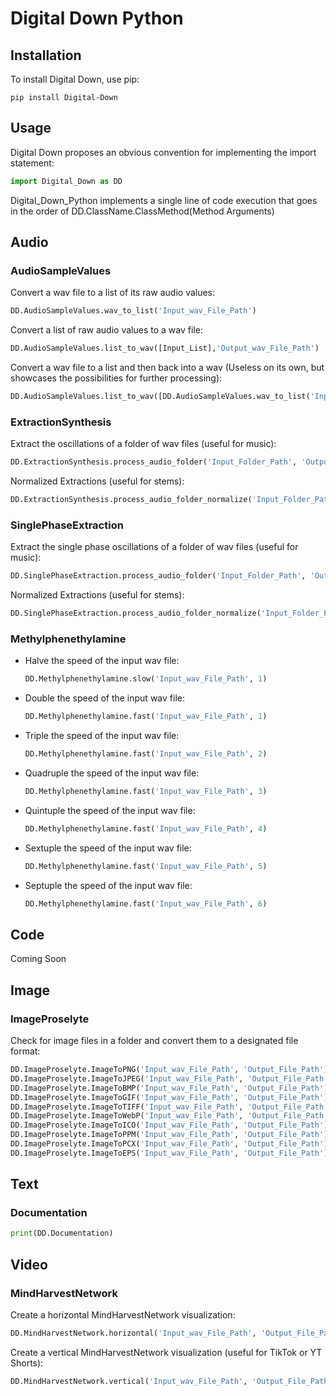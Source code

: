 # Digital Down Python

## Installation

To install Digital Down, use pip:

```
pip install Digital-Down
```

## Usage

Digital Down proposes an obvious convention for implementing the import statement:

```python
import Digital_Down as DD
```

Digital_Down_Python implements a single line of code execution that goes in the order of DD.ClassName.ClassMethod(Method Arguments)

## Audio

### AudioSampleValues

Convert a wav file to a list of its raw audio values:
```python
DD.AudioSampleValues.wav_to_list('Input_wav_File_Path')
```

Convert a list of raw audio values to a wav file:
```python
DD.AudioSampleValues.list_to_wav([Input_List],'Output_wav_File_Path')
```

Convert a wav file to a list and then back into a wav (Useless on its own, but showcases the possibilities for further processing):
```python
DD.AudioSampleValues.list_to_wav([DD.AudioSampleValues.wav_to_list('Input_wav_File_Path')],'Output_wav_File_Path')
```

### ExtractionSynthesis

Extract the oscillations of a folder of wav files (useful for music):
```python
DD.ExtractionSynthesis.process_audio_folder('Input_Folder_Path', 'Output_Folder_Path')
```

Normalized Extractions (useful for stems):
```python
DD.ExtractionSynthesis.process_audio_folder_normalize('Input_Folder_Path', 'Output_Folder_Path')
```

### SinglePhaseExtraction

Extract the single phase oscillations of a folder of wav files (useful for music):
```python
DD.SinglePhaseExtraction.process_audio_folder('Input_Folder_Path', 'Output_Folder_Path')
```

Normalized Extractions (useful for stems):
```python
DD.SinglePhaseExtraction.process_audio_folder_normalize('Input_Folder_Path', 'Output_Folder_Path')
```

### Methylphenethylamine

- Halve the speed of the input wav file:
  ```python
  DD.Methylphenethylamine.slow('Input_wav_File_Path', 1)
  ```

- Double the speed of the input wav file:
  ```python
  DD.Methylphenethylamine.fast('Input_wav_File_Path', 1)
  ```

- Triple the speed of the input wav file:
  ```python
  DD.Methylphenethylamine.fast('Input_wav_File_Path', 2)
  ```

- Quadruple the speed of the input wav file:
  ```python
  DD.Methylphenethylamine.fast('Input_wav_File_Path', 3)
  ```

- Quintuple the speed of the input wav file:
  ```python
  DD.Methylphenethylamine.fast('Input_wav_File_Path', 4)
  ```

- Sextuple the speed of the input wav file:
  ```python
  DD.Methylphenethylamine.fast('Input_wav_File_Path', 5)
  ```

- Septuple the speed of the input wav file:
  ```python
  DD.Methylphenethylamine.fast('Input_wav_File_Path', 6)
  ```

## Code

Coming Soon

## Image

### ImageProselyte

Check for image files in a folder and convert them to a designated file format:

```python
DD.ImageProselyte.ImageToPNG('Input_wav_File_Path', 'Output_File_Path')
DD.ImageProselyte.ImageToJPEG('Input_wav_File_Path', 'Output_File_Path')
DD.ImageProselyte.ImageToBMP('Input_wav_File_Path', 'Output_File_Path')
DD.ImageProselyte.ImageToGIF('Input_wav_File_Path', 'Output_File_Path')
DD.ImageProselyte.ImageToTIFF('Input_wav_File_Path', 'Output_File_Path')
DD.ImageProselyte.ImageToWebP('Input_wav_File_Path', 'Output_File_Path')
DD.ImageProselyte.ImageToICO('Input_wav_File_Path', 'Output_File_Path')
DD.ImageProselyte.ImageToPPM('Input_wav_File_Path', 'Output_File_Path')
DD.ImageProselyte.ImageToPCX('Input_wav_File_Path', 'Output_File_Path')
DD.ImageProselyte.ImageToEPS('Input_wav_File_Path', 'Output_File_Path')
```

## Text

### Documentation

```python
print(DD.Documentation)
```

## Video

### MindHarvestNetwork

Create a horizontal MindHarvestNetwork visualization:
```python
DD.MindHarvestNetwork.horizontal('Input_wav_File_Path', 'Output_File_Path')
```

Create a vertical MindHarvestNetwork visualization (useful for TikTok or YT Shorts):
```python
DD.MindHarvestNetwork.vertical('Input_wav_File_Path', 'Output_File_Path')
```
